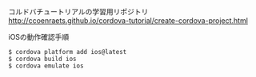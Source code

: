 コルドバチュートリアルの学習用リポジトリ
http://ccoenraets.github.io/cordova-tutorial/create-cordova-project.html


iOSの動作確認手順
```
$ cordova platform add ios@latest
$ cordova build ios
$ cordova emulate ios
```